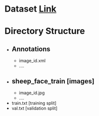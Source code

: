 # Dataset [Link]()
# Directory Structure
- ## Annotations
  - image_id.xml
  - ....
- ## sheep_face_train [images]
  - image_id.jpg
  - ....
- train.txt [training split]
- val.txt [validation split]
